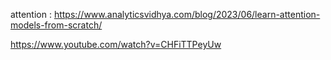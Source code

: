 attention : https://www.analyticsvidhya.com/blog/2023/06/learn-attention-models-from-scratch/

https://www.youtube.com/watch?v=CHFiTTPeyUw